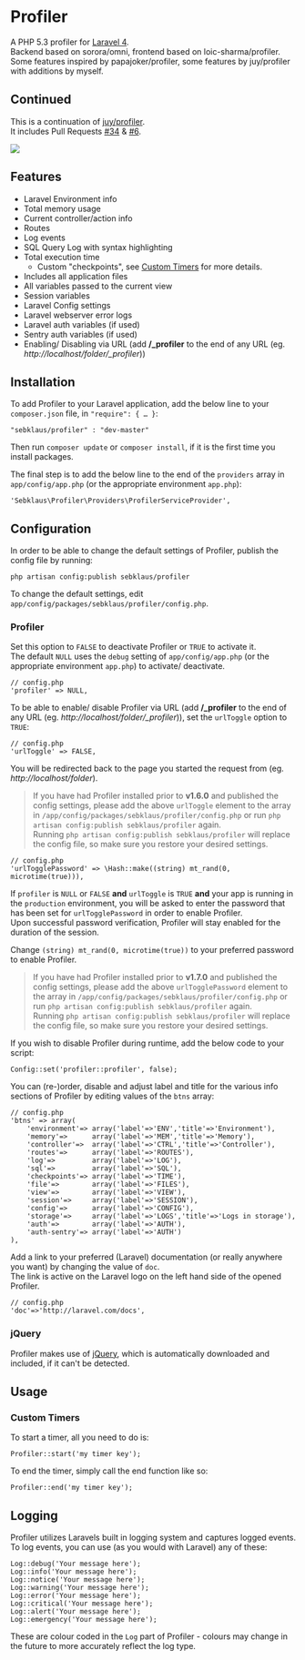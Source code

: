 # Profiler
A PHP 5.3 profiler for [Laravel 4](http://www.laravel.com).  
Backend based on sorora/omni, frontend based on loic-sharma/profiler. Some features inspired by papajoker/profiler, some features by juy/profiler with additions by myself.

## Continued
This is a continuation of [juy/profiler](https://github.com/juy/profiler).  
It includes Pull Requests [#34](https://github.com/juy/profiler/pull/34) &amp; [#6](https://github.com/juy/profiler/pull/6).

[![](http://i.imm.io/19tLC.png)](http://i.imm.io/19tLC.png "Click for big picture")

## Features

- Laravel Environment info
- Total memory usage
- Current controller/action info
- Routes
- Log events
- SQL Query Log with syntax highlighting
- Total execution time
	- Custom "checkpoints", see [Custom Timers](#custom-timers) for more details.
- Includes all application files
- All variables passed to the current view
- Session variables
- Laravel Config settings
- Laravel webserver error logs
- Laravel auth variables (if used)
- Sentry auth variables (if used)
- Enabling/ Disabling via URL (add **/_profiler** to the end of any URL (eg. *http://localhost/folder/_profiler*))

## Installation
To add Profiler to your Laravel application, add the below line to your `composer.json` file, in `"require": { … }`:

	"sebklaus/profiler" : "dev-master"

Then run `composer update` or `composer install`, if it is the first time you install packages.	 

The final step is to add the below line to the end of the `providers` array in `app/config/app.php` (or the appropriate environment `app.php`):

	'Sebklaus\Profiler\Providers\ProfilerServiceProvider',

## Configuration
In order to be able to change the default settings of Profiler, publish the config file by running:

	php artisan config:publish sebklaus/profiler

To change the default settings, edit `app/config/packages/sebklaus/profiler/config.php`.

### Profiler
Set this option to `FALSE` to deactivate Profiler or `TRUE` to activate it.	 
The default `NULL` uses the `debug` setting of `app/config/app.php` (or the appropriate environment `app.php`) to activate/ deactivate.

	// config.php
	'profiler' => NULL,

To be able to enable/ disable Profiler via URL (add **/_profiler** to the end of any URL (eg. *http://localhost/folder/_profiler*)), set the `urlToggle` option to `TRUE`:

	// config.php
	'urlToggle' => FALSE,

You will be redirected back to the page you started the request from (eg. *http://localhost/folder*).

> If you have had Profiler installed prior to **v1.6.0** and published the config settings, please add the above `urlToggle` element to the array in `/app/config/packages/sebklaus/profiler/config.php` or run `php artisan config:publish sebklaus/profiler` again.	 
> Running `php artisan config:publish sebklaus/profiler` will replace the config file, so make sure you restore your desired settings.

	// config.php
	'urlTogglePassword' => \Hash::make((string) mt_rand(0, microtime(true))),

If `profiler` is `NULL` or `FALSE` **and** `urlToggle` is `TRUE` **and** your app is running in the `production` environment, you will be asked to enter the password that has been set for `urlTogglePassword` in order to enable Profiler.  
Upon successful password verification, Profiler will stay enabled for the duration of the session.

Change `(string) mt_rand(0, microtime(true))` to your preferred password to enable Profiler.

> If you have had Profiler installed prior to **v1.7.0** and published the config settings, please add the above `urlTogglePassword` element to the array in `/app/config/packages/sebklaus/profiler/config.php` or run `php artisan config:publish sebklaus/profiler` again.	 
> Running `php artisan config:publish sebklaus/profiler` will replace the config file, so make sure you restore your desired settings.


If you wish to disable Profiler during runtime, add the below code to your script:

	Config::set('profiler::profiler', false);
	
You can (re-)order, disable and adjust label and title for the various info sections of Profiler by editing values of the `btns` array:

	// config.php
	'btns' => array(
		'environment'=> array('label'=>'ENV','title'=>'Environment'),
		'memory'=>		array('label'=>'MEM','title'=>'Memory'),
		'controller'=>	array('label'=>'CTRL','title'=>'Controller'),
		'routes'=>		array('label'=>'ROUTES'),
		'log'=>			array('label'=>'LOG'),
		'sql'=>			array('label'=>'SQL'),
		'checkpoints'=> array('label'=>'TIME'),
		'file'=>		array('label'=>'FILES'),
		'view'=>		array('label'=>'VIEW'),
		'session'=>		array('label'=>'SESSION'),
		'config'=>		array('label'=>'CONFIG'),
		'storage'=>		array('label'=>'LOGS','title'=>'Logs in storage'),
		'auth'=>		array('label'=>'AUTH'),
		'auth-sentry'=> array('label'=>'AUTH')
	),
		
Add a link to your preferred (Laravel) documentation (or really anywhere you want) by changing the value of `doc`.  
The link is active on the Laravel logo on the left hand side of the opened Profiler.

	// config.php
	'doc'=>'http://laravel.com/docs',

### jQuery
Profiler makes use of [jQuery](http://jquery.com), which is automatically downloaded and included, if it can't be detected.

## Usage
### Custom Timers
To start a timer, all you need to do is:
	
	Profiler::start('my timer key');

To end the timer, simply call the end function like so:

	Profiler::end('my timer key');

## Logging
Profiler utilizes Laravels built in logging system and captures logged events. To log events, you can use (as you would with Laravel) any of these:

	Log::debug('Your message here');
	Log::info('Your message here');
	Log::notice('Your message here');
	Log::warning('Your message here');
	Log::error('Your message here');
	Log::critical('Your message here');
	Log::alert('Your message here');
	Log::emergency('Your message here');

These are colour coded in the `Log` part of Profiler - colours may change in the future to more accurately reflect the log type.